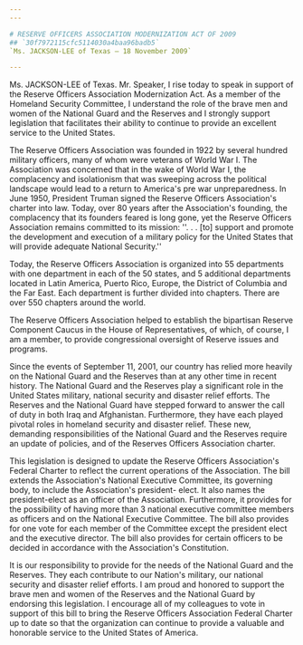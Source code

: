 ```yaml
---
---

# RESERVE OFFICERS ASSOCIATION MODERNIZATION ACT OF 2009
## `30f7972115cfc5114030a4baa96badb5`
`Ms. JACKSON-LEE of Texas — 18 November 2009`

---
```



Ms. JACKSON-LEE of Texas. Mr. Speaker, I rise today to speak in 
support of the Reserve Officers Association Modernization Act. As a 
member of the Homeland Security Committee, I understand the role of the 
brave men and women of the National Guard and the Reserves and I 
strongly support legislation that facilitates their ability to continue 
to provide an excellent service to the United States.

The Reserve Officers Association was founded in 1922 by several 
hundred military officers, many of whom were veterans of World War I. 
The Association was concerned that in the wake of World War I, the 
complacency and isolationism that was sweeping across the political 
landscape would lead to a return to America's pre war unpreparedness. 
In June 1950, President Truman signed the Reserve Officers 
Association's charter into law. Today, over 80 years after the 
Association's founding, the complacency that its founders feared is 
long gone, yet the Reserve Officers Association remains committed to 
its mission: ''. . . [to] support and promote the development and 
execution of a military policy for the United States that will provide 
adequate National Security.''

Today, the Reserve Officers Association is organized into 55 
departments with one department in each of the 50 states, and 5 
additional departments located in Latin America, Puerto Rico, Europe, 
the District of Columbia and the Far East. Each department is further 
divided into chapters. There are over 550 chapters around the world.

The Reserve Officers Association helped to establish the bipartisan 
Reserve Component Caucus in the House of Representatives, of which, of 
course, I am a member, to provide congressional oversight of Reserve 
issues and programs.

Since the events of September 11, 2001, our country has relied more 
heavily on the National Guard and the Reserves than at any other time 
in recent history. The National Guard and the Reserves play a 
significant role in the United States military, national security and 
disaster relief efforts. The Reserves and the National Guard have 
stepped forward to answer the call of duty in both Iraq and 
Afghanistan. Furthermore, they have each played pivotal roles in 
homeland security and disaster relief. These new, demanding 
responsibilities of the National Guard and the Reserves require an 
update of policies, and of the Reserves Officers Association charter.

This legislation is designed to update the Reserve Officers 
Association's Federal Charter to reflect the current operations of the 
Association. The bill extends the Association's National Executive 
Committee, its governing body, to include the Association's president-
elect. It also names the president-elect as an officer of the 
Association. Furthermore, it provides for the possibility of having 
more than 3 national executive committee members as officers and on the 
National Executive Committee. The bill also provides for one vote for 
each member of the Committee except the president elect and the 
executive director. The bill also provides for certain officers to be 
decided in accordance with the Association's Constitution.

It is our responsibility to provide for the needs of the National 
Guard and the Reserves. They each contribute to our Nation's military, 
our national security and disaster relief efforts. I am proud and 
honored to support the brave men and women of the Reserves and the 
National Guard by endorsing this legislation. I encourage all of my 
colleagues to vote in support of this bill to bring the Reserve 
Officers Association Federal Charter up to date so that the 
organization can continue to provide a valuable and honorable service 
to the United States of America.
